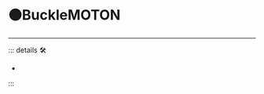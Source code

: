 # 🟠<motor>BuckleMOTON</motor>

---

<!-- =================================================== -->
<!-- =================================================== -->
<!-- =================================================== -->
<!-- =================================================== -->
<!-- =================================================== -->
::: details 🛠

-

:::
